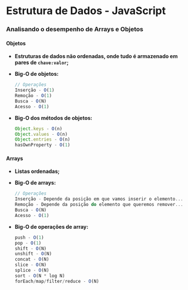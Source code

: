 # Estrutura de Dados - JavaScript



### Analisando o desempenho de Arrays e Objetos

#### Objetos

- **Estruturas de dados não ordenadas, onde tudo é armazenado em pares de `chave:valor`;**

- **Big-O de objetos:**

  ```javascript
  // Operações
  Inserção - O(1)
  Remoção - O(1)
  Busca - O(N)
  Acesso - O(1)
  ```

- **Big-O dos métodos de objetos:**

  ```javascript
  Object.keys - O(n)
  Object.values - O(n)
  Object.entries - O(n)
  hasOwnProperty - O(1)
  ```

  

#### Arrays

- **Listas ordenadas;**

- **Big-O de arrays:**

  ```javascript
  // Operações
  Inserção - Depende da posição em que vamos inserir o elemento...
  Remoção - Depende da posição do elemento que queremos remover...
  Busca - O(N)
  Acesso - O(1)
  ```

- **Big-O de operações de array:**

  ```javascript
  push - O(1)
  pop - O(1)
  shift - O(N)
  unshift - O(N)
  concat - O(N)
  slice - O(N)
  splice - O(N)
  sort - O(N * log N)
  forEach/map/filter/reduce - O(N)
  ```

  